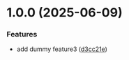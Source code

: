# 1.0.0 (2025-06-09)


### Features

* add dummy feature3 ([d3cc21e](https://github.com/RamonPalmieri/ActueleWind/commit/d3cc21e0a3c3abb442a285ebafd0957adda80dbd))

